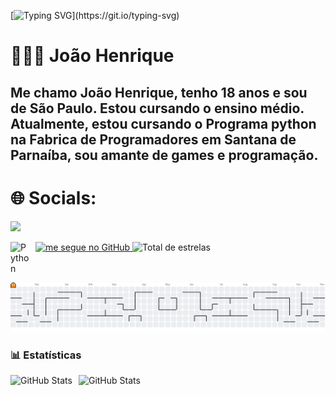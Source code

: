 [![Typing SVG](https://readme-typing-svg.demolab.com/?lines=Heloo+Iam+João+Welcome+to+my+GitHub!!)](https://git.io/typing-svg)


# 👩🏻‍💻 João Henrique

Me chamo João Henrique, tenho 18 anos e sou de São Paulo. Estou cursando o ensino médio. Atualmente, estou cursando o Programa python na Fabrica de Programadores em Santana de Parnaíba, sou amante de games e programação.
-----------------------------------------------------------------------------------------------------------------------------------------------------------------------------------------------------------------------------
   # 🌐 Socials:
<a href="https://www.instagram.com/_.henriiqueehs_/?next=%2F" target="_blank"><img src="https://img.shields.io/badge/-Instagram-%23E4405F?style=for-the-badge&logo=instagram&logoColor=white" target="_blank"></a>


<a>
    <a href="https://github.com/henrique18yh">
        <img 
            alt="me segue no GitHub" 
            title="Me segue" 
            src="https://custom-icon-badges.demolab.com/github/followers/henrique18yh?color=236ad3&labelColor=1155ba&style=for-the-badge&logo=github&label=Seguidores&logoColor=wehit"
        />
    </a> 
    <img 
            alt="Total de estrelas" 
            title="Total de estrelas GitHub" 
            src="https://custom-icon-badges.demolab.com/github/stars/henrique18yh?color=55960c&style=for-the-badge&labelColor=488207&logo=star&label=estrelas"
     

   
<img 
    align="left" 
    alt="Python" 
    title="Python"
    width="30px" 
    style="padding-right: 10px;" 
    src="https://cdn.jsdelivr.net/gh/devicons/devicon@latest/icons/python/python-original.svg" 
/>

<br/>
<br/>


<picture>
  <source media="(prefers-color-scheme: dark)" srcset="https://raw.githubusercontent.com/ricardolimaa29/ricardolimaa29/output/pacman-contribution-graph-dark.svg">
  <source media="(prefers-color-scheme: light)" srcset="https://raw.githubusercontent.com/ricardolimaa29/ricardolimaa29/output/pacman-contribution-graph.svg">
  <img alt="pacman contribution graph" src="https://raw.githubusercontent.com/ricardolimaa29/ricardolimaa29/output/pacman-contribution-graph.svg">
</picture>



### 📊 Estatísticas

<p>
  <img 
    align="left" 
    alt="GitHub Stats" 
    height="200" 
    style="padding-right: 10px;" 
    src="https://github-readme-stats.vercel.app/api?username=henrique18yh&show_icons=true&theme=tokyonight&include_all_commits=true&locale=pt-br" 
  />

<img 
      align="left" 
      alt="GitHub Stats" 
      height="200" 
      src="https://github-readme-stats.vercel.app/api/top-langs/?username=henrique18yh&theme=tokyonight&layout=compact&custom_title=Tecnologias&langs_count=9" 
  />

</p>

